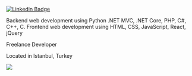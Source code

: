 <a href="https://www.linkedin.com/in/atakan-av%C5%9Far-357059205/" rel="nofollow"><img src="https://camo.githubusercontent.com/56a7abc2b5c296fb3ca008b25899d376a8427595cb237c01a1452a1fa4655038/68747470733a2f2f696d672e736869656c64732e696f2f62616467652f2d4c696e6b6564496e2d626c75653f7374796c653d666c61742d737175617265266c6f676f3d4c696e6b6564696e266c6f676f436f6c6f723d7768697465266c696e6b3d68747470733a2f2f7777772e6c696e6b6564696e2e636f6d2f696e2f616b696e6f7a6775722f" alt="Linkedin Badge" data-canonical-src="https://img.shields.io/badge/-LinkedIn-blue?style=flat-square&amp;logo=Linkedin&amp;logoColor=white&amp;link=https://www.linkedin.com/in/atakan-av%C5%9Far-357059205/" style="max-width: 100%;"></a>
              



Backend web development using Python .NET MVC, .NET Core, PHP, C#, C++, C. Frontend web development using HTML, CSS, JavaScript, React, jQuery

Freelance Developer

Located in Istanbul, Turkey

<IMG SRC="[animation1. gif](https://emoji.discadia.com/emojis/5d90593a-b388-49f3-8809-0856dd82077c.GIF)https://emoji.discadia.com/emojis/5d90593a-b388-49f3-8809-0856dd82077c.GIF">
